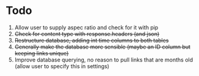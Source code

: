 # Todo

1. Allow user to supply aspec ratio and check for it with pip
2. ~~Check for content type with response.headers (and json)~~
3. ~~Restructure database, adding int time columns to both tables~~
5. ~~Generally make the database more sensible (maybe an ID column but keeping links unique)~~
4. Improve database querying, no reason to pull links that are months old (allow user to specify this in settings)
